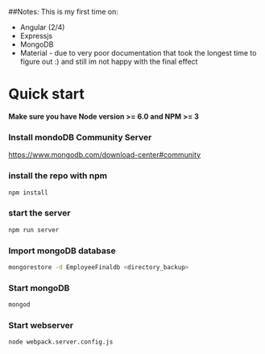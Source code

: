 ##Notes:
This is my first time on:
- Angular (2/4)
- Expressjs
- MongoDB
- Material - due to very poor documentation that took the longest time to figure out :) and still im not happy with the final effect

# Quick start

**Make sure you have Node version >= 6.0 and NPM >= 3**

### Install mondoDB Community Server
https://www.mongodb.com/download-center#community

### install the repo with npm
```bash
npm install
```
### start the server
```bash
npm run server
```

### Import mongoDB database
```bash
mongorestore -d EmployeeFinaldb <directory_backup>
```

### Start mongoDB
```bash
mongod
```

### Start webserver
```bash
node webpack.server.config.js
```

